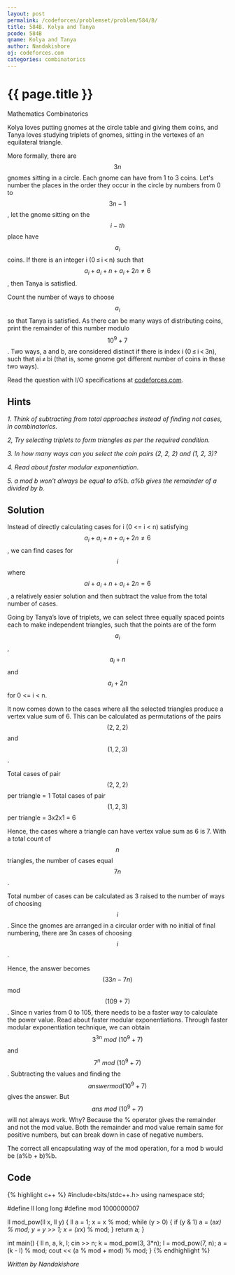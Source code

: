 ```yaml
---
layout: post
permalink: /codeforces/problemset/problem/584/B/
title: 584B. Kolya and Tanya
pcode: 584B
qname: Kolya and Tanya
author: Nandakishore
oj: codeforces.com
categories: combinatorics
---
```


{{ page.title }}
================

<span class="tag-boxed">Mathematics</span>
<span class="tag-boxed">Combinatorics</span>

Kolya loves putting gnomes at the circle table and giving them coins, and Tanya loves studying triplets of gnomes, sitting in the vertexes of an equilateral triangle.

More formally, there are $$3n$$ gnomes sitting in a circle. Each gnome can have from 1 to 3 coins. Let's number the places in the order they occur in the circle by numbers from 0 to $$3n - 1$$, let the gnome sitting on the $$i-th$$ place have $$a_{i}$$ coins. If there is an integer i (0 ≤ i < n) such that $$a_{i} + a_{i} + n + a_{i} + 2n ≠ 6$$, then Tanya is satisfied.

Count the number of ways to choose $$a_{i}$$ so that Tanya is satisfied. As there can be many ways of distributing coins, print the remainder of this number modulo $$10^{9} + 7$$. Two ways, a and b, are considered distinct if there is index i (0 ≤ i < 3n), such that ai ≠ bi (that is, some gnome got different number of coins in these two ways).

Read the question with I/O specifications at [codeforces.com](https://codeforces.com/problemset/problem/584/B/).

Hints
-----

*1. Think of subtracting from total approaches instead of finding not cases, in combinatorics.*

*2, Try selecting triplets to form triangles as per the required condition.*

*3. In how many ways can you select the coin pairs (2, 2, 2) and (1, 2, 3)?*

*4. Read about faster modular exponentiation.*

*5. a mod b won’t always be equal to a%b. a%b gives the remainder of a divided by b.*

Solution
--------

Instead of directly calculating cases for i (0 <= i < n) satisfying $$a_{i} + a_{i} + n + a_{i} + 2n ≠ 6$$, we can find cases for $$i$$ where $$ai + a_{i} + n + a_{i} + 2n = 6$$, a relatively easier solution and then subtract the value from the total number of cases.

Going by Tanya’s love of triplets, we can select three equally spaced points each to make independent triangles, such that the points are of the form $$a_{i}$$, $$a_{i} + n$$ and $$a_{i} + 2n$$ for 0 <= i < n.

It now comes down to the cases where all the selected triangles produce a vertex value sum of 6. This can be calculated as permutations of the pairs $$(2, 2, 2)$$ and $$(1, 2, 3)$$. 

Total cases of pair $$(2, 2, 2)$$ per triangle = 1
Total cases of pair $$(1, 2, 3)$$ per triangle = 3x2x1 = 6

Hence, the cases where a triangle can have vertex value sum as 6 is 7. With a total count of $$n$$ triangles, the number of cases equal $$7n$$. 

Total number of cases can be calculated as 3 raised to the number of ways of choosing $$i$$. Since the gnomes are arranged in a circular order with no initial of final numbering, there are 3n cases of choosing $$i$$.

Hence, the answer becomes $$(33n - 7n)$$ mod $$(109 + 7)$$. Since n varies from 0 to 105, there needs to be a faster way to calculate the power value. Read about faster modular exponentiations. Through faster modular exponentiation technique, we can obtain $$3^{3n}\ mod\ (10^{9} + 7)$$ and $$7^{n}\ mod\ (10^{9} + 7)$$. Subtracting the values and finding the $$answer mod (10^{9} + 7)$$ gives the answer. But $$ans\ mod\ (10^{9} + 7)$$ will not always work. Why? Because the % operator gives the remainder and not the mod value. Both the remainder and mod value remain same for positive numbers, but can break down in case of negative numbers.

The correct all encapsulating way of the mod operation, for a mod b would be (a%b + b)%b.

Code
----

{% highlight c++ %}
#include<bits/stdc++.h>
using namespace std;

#define ll long long
#define mod 1000000007

ll mod_pow(ll x, ll y) {
    ll a = 1;
    x = x % mod;
    while (y > 0) {
        if (y & 1) a = (a*x) % mod;
        y = y >> 1;
        x = (x*x) % mod;
    }
    return a;
}

int main() {
    ll  n, a, k, l;
    cin >> n;
    k = mod_pow(3, 3*n);
    l = mod_pow(7, n);
    a = (k - l) % mod;
    cout << (a % mod + mod) % mod;
}
{% endhighlight %}

*Written by Nandakishore*
